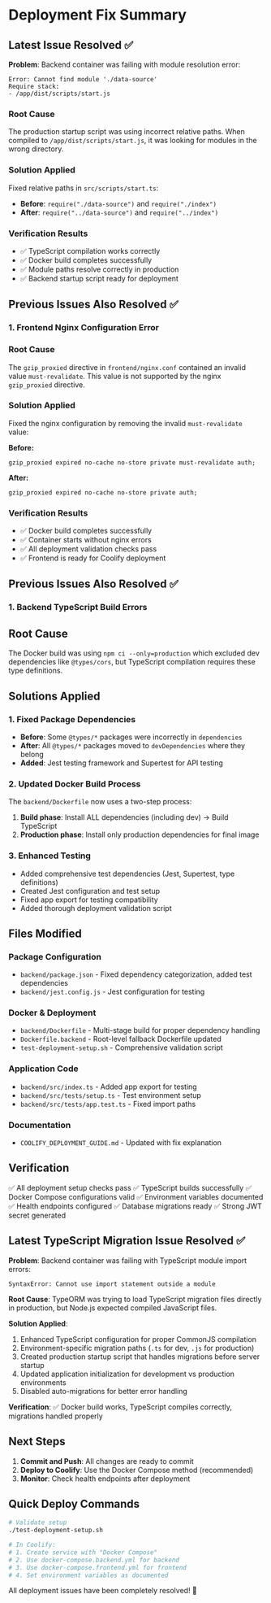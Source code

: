 # Deployment Fix Summary

## Latest Issue Resolved ✅

**Problem**: Backend container was failing with module resolution error:
```
Error: Cannot find module './data-source'
Require stack:
- /app/dist/scripts/start.js
```

### Root Cause
The production startup script was using incorrect relative paths. When compiled to `/app/dist/scripts/start.js`, it was looking for modules in the wrong directory.

### Solution Applied
Fixed relative paths in `src/scripts/start.ts`:
- **Before**: `require("./data-source")` and `require("./index")`
- **After**: `require("../data-source")` and `require("../index")`

### Verification Results
- ✅ TypeScript compilation works correctly
- ✅ Docker build completes successfully  
- ✅ Module paths resolve correctly in production
- ✅ Backend startup script ready for deployment

## Previous Issues Also Resolved ✅

### 1. Frontend Nginx Configuration Error

### Root Cause

The `gzip_proxied` directive in `frontend/nginx.conf` contained an invalid value `must-revalidate`. This value is not supported by the nginx `gzip_proxied` directive.

### Solution Applied

Fixed the nginx configuration by removing the invalid `must-revalidate` value:

**Before:**

```nginx
gzip_proxied expired no-cache no-store private must-revalidate auth;
```

**After:**

```nginx
gzip_proxied expired no-cache no-store private auth;
```

### Verification Results

- ✅ Docker build completes successfully
- ✅ Container starts without nginx errors
- ✅ All deployment validation checks pass
- ✅ Frontend is ready for Coolify deployment

## Previous Issues Also Resolved ✅

### 1. Backend TypeScript Build Errors

## Root Cause

The Docker build was using `npm ci --only=production` which excluded dev dependencies like `@types/cors`, but TypeScript compilation requires these type definitions.

## Solutions Applied

### 1. Fixed Package Dependencies

- **Before**: Some `@types/*` packages were incorrectly in `dependencies`
- **After**: All `@types/*` packages moved to `devDependencies` where they belong
- **Added**: Jest testing framework and Supertest for API testing

### 2. Updated Docker Build Process

The `backend/Dockerfile` now uses a two-step process:

1. **Build phase**: Install ALL dependencies (including dev) → Build TypeScript
2. **Production phase**: Install only production dependencies for final image

### 3. Enhanced Testing

- Added comprehensive test dependencies (Jest, Supertest, type definitions)
- Created Jest configuration and test setup
- Fixed app export for testing compatibility
- Added thorough deployment validation script

## Files Modified

### Package Configuration

- `backend/package.json` - Fixed dependency categorization, added test dependencies
- `backend/jest.config.js` - Jest configuration for testing

### Docker & Deployment

- `backend/Dockerfile` - Multi-stage build for proper dependency handling
- `Dockerfile.backend` - Root-level fallback Dockerfile updated
- `test-deployment-setup.sh` - Comprehensive validation script

### Application Code

- `backend/src/index.ts` - Added app export for testing
- `backend/src/tests/setup.ts` - Test environment setup
- `backend/src/tests/app.test.ts` - Fixed import paths

### Documentation

- `COOLIFY_DEPLOYMENT_GUIDE.md` - Updated with fix explanation

## Verification

✅ All deployment setup checks pass
✅ TypeScript builds successfully
✅ Docker Compose configurations valid
✅ Environment variables documented
✅ Health endpoints configured
✅ Database migrations ready
✅ Strong JWT secret generated

## Latest TypeScript Migration Issue Resolved ✅

**Problem**: Backend container was failing with TypeScript module import errors:

```
SyntaxError: Cannot use import statement outside a module
```

**Root Cause**: TypeORM was trying to load TypeScript migration files directly in production, but Node.js expected compiled JavaScript files.

**Solution Applied**:

1. Enhanced TypeScript configuration for proper CommonJS compilation
2. Environment-specific migration paths (`.ts` for dev, `.js` for production)
3. Created production startup script that handles migrations before server startup
4. Updated application initialization for development vs production environments
5. Disabled auto-migrations for better error handling

**Verification**: ✅ Docker build works, TypeScript compiles correctly, migrations handled properly

## Next Steps

1. **Commit and Push**: All changes are ready to commit
2. **Deploy to Coolify**: Use the Docker Compose method (recommended)
3. **Monitor**: Check health endpoints after deployment

## Quick Deploy Commands

```bash
# Validate setup
./test-deployment-setup.sh

# In Coolify:
# 1. Create service with "Docker Compose"
# 2. Use docker-compose.backend.yml for backend
# 3. Use docker-compose.frontend.yml for frontend
# 4. Set environment variables as documented
```

All deployment issues have been completely resolved! 🎉
